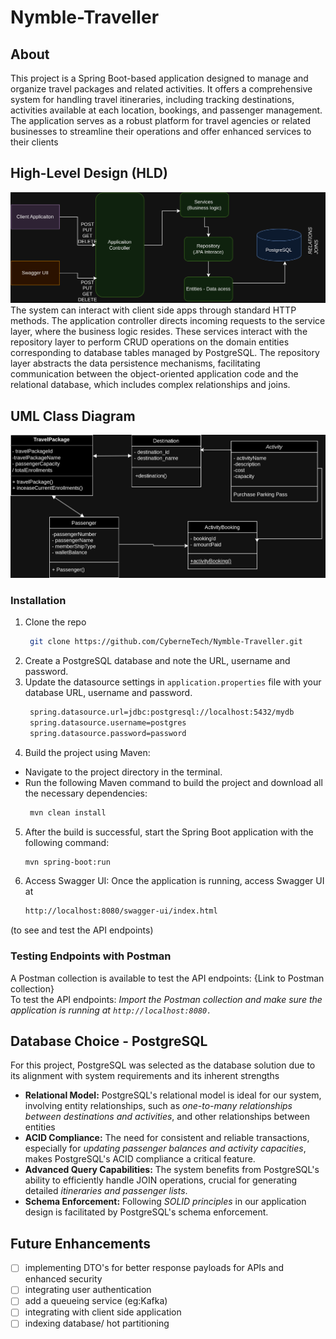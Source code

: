 # Nymble-Traveller
## About 
This project is a Spring Boot-based application designed to manage and organize travel packages and related activities. It offers a comprehensive system for handling travel itineraries, including tracking destinations, activities available at each location, bookings, and passenger management. The application serves as a robust platform for travel agencies or related businesses to streamline their operations and offer enhanced services to their clients

## High-Level Design (HLD)
![HLD Diagram](images/HLD.png)
The system can interact with client side apps through standard HTTP methods. The application controller directs incoming requests to the service layer, where the business logic resides. These services interact with the repository layer to perform CRUD operations on the domain entities corresponding to database tables managed by PostgreSQL. The repository layer abstracts the data persistence mechanisms, facilitating communication between the object-oriented application code and the relational database, which includes complex relationships and joins. 


## UML Class Diagram
![LLD Diagram](images/LLD.png)

### Installation

1. Clone the repo
   ```sh
    git clone https://github.com/CyberneTech/Nymble-Traveller.git
   ```
2. Create a PostgreSQL database and note the URL, username and password.
3. Update the datasource settings in `application.properties` file with your database URL, username and password.
   ```sh
    spring.datasource.url=jdbc:postgresql://localhost:5432/mydb 
    spring.datasource.username=postgres
    spring.datasource.password=password
   ```
4. Build the project using Maven:
* Navigate to the project directory in the terminal.
* Run the following Maven command to build the project and download all the necessary dependencies:
  ```sh
   mvn clean install
   ```
5. After the build is successful, start the Spring Boot application with the following command:
   ```sh
   mvn spring-boot:run
   ```
6. Access Swagger UI:
Once the application is running, access Swagger UI at 
   ```sh
   http://localhost:8080/swagger-ui/index.html 
   ```
(to see and test the API endpoints)

### Testing Endpoints with Postman
 A Postman collection is available to test the API endpoints: {Link to Postman collection}
 <br/>To test the API endpoints:
*Import the Postman collection and make sure the application is running at `http://localhost:8080.`*

## Database Choice - PostgreSQL
For this project, PostgreSQL was selected as the database solution due to its alignment with system requirements and its inherent strengths
- **Relational Model:** PostgreSQL's relational model is ideal for our system, involving entity relationships, such as *one-to-many relationships between destinations and activities*, and other relationships between entities
- **ACID Compliance:** The need for consistent and reliable transactions, especially for *updating passenger balances and activity capacities*, makes PostgreSQL's ACID compliance a critical feature.
- **Advanced Query Capabilities:** The system benefits from PostgreSQL's ability to efficiently handle JOIN operations, crucial for generating detailed *itineraries and passenger lists*.
- **Schema Enforcement:** Following *SOLID principles* in our application design is facilitated by PostgreSQL's schema enforcement.

## Future Enhancements
- [ ] implementing DTO's for better response payloads for APIs and enhanced security
- [ ] integrating user authentication
- [ ] add a queueing service (eg:Kafka)
- [ ] integrating with client side application
- [ ] indexing database/ hot partitioning
